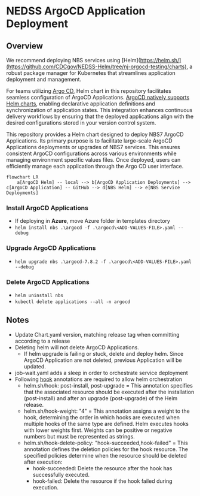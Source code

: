 # NEDSS ArgoCD Application Deployment

## Overview
We recommend deploying NBS services using [Helm](https://helm.sh/](https://github.com/CDCgov/NEDSS-Helm/tree/nj-orgocd-testing/charts), a robust package manager for Kubernetes that streamlines application deployment and management.

For teams utilizing [Argo CD](https://argo-cd.readthedocs.io/en/stable/), Helm chart in this repository facilitates seamless configuration of ArgoCD Applications. [ArgoCD natively supports Helm charts](https://argo-cd.readthedocs.io/en/stable/user-guide/helm/), enabling declarative application definitions and synchronization of application states. This integration enhances continuous delivery workflows by ensuring that the deployed applications align with the desired configurations stored in your version control system.

This repository provides a Helm chart designed to deploy NBS7 ArgoCD Applications. Its primary purpose is to facilitate large-scale ArgoCD Applications deployments or upgrades of NBS7 services. This ensures consistent ArgoCD configurations across various environments while managing environment specific values files. Once deployed, users can efficiently manage each application through the Argo CD user interface.

```mermaid
flowchart LR
    a[ArgoCD Helm] -- local --> b[ArgoCD Application Deployments] --> c[ArgoCD Application] -- GitHub --> d[NBS Helm] --> e[NBS Service Deployments]
```
### Install ArgoCD Applications

- If deploying in **Azure**, move Azure folder in templates directory
- `helm install nbs .\argocd -f .\argocd\<ADD-VALUES-FILE>.yaml --debug`

### Upgrade ArgoCD Applications

- `helm upgrade nbs .\argocd-7.8.2 -f .\argocd\<ADD-VALUES-FILE>.yaml --debug`

### Delete ArgoCD Applications

- `helm uninstall nbs`
- `kubectl delete applications --all -n argocd`


## Notes
- Update Chart.yaml version, matching release tag when committing according to a release
- Deleting helm will not delete ArgoCD Applications.
    - If helm upgrade is failing or stuck, delete and deploy helm. Since ArgoCD Application are not deleted, previous Application will be updated.
- job-wait.yaml adds a sleep in order to orchestrate service deployment
- Following [hook](https://argo-cd.readthedocs.io/en/stable/user-guide/helm/#helm-hooks) annotations are required to allow helm orchestration
    - helm.sh/hook: post-install, post-upgrade = This annotation specifies that the associated resource should be executed after the installation (post-install) and after an upgrade (post-upgrade) of the Helm release.
    - helm.sh/hook-weight: "4" = This annotation assigns a weight to the hook, determining the order in which hooks are executed when multiple hooks of the same type are defined. Helm executes hooks with lower weights first. Weights can be positive or negative numbers but must be represented as strings.
    - helm.sh/hook-delete-policy: "hook-succeeded,hook-failed" = This annotation defines the deletion policies for the hook resource. The specified policies determine when the resource should be deleted after execution:
        - hook-succeeded: Delete the resource after the hook has successfully executed.
        - hook-failed: Delete the resource if the hook failed during execution.
